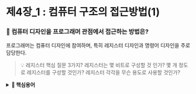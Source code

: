# **제4장\_1 : 컴퓨터 구조의 접근방법(1)**

### 📌 **컴퓨터 디자인을 프로그래머 관점에서 접근하는 방법은?**

프로그래머는 컴퓨터 디자인에 참여하며, 특히 레지스터 디자인과 명령어 디자인을 주로 담당한다.

> 💡 레지스터 핵심 질문 3가지?
> 레지스터는 몇 비트로 구성할 것 인가?
> 몇 개 정도로 레지스터를 구성할 것인가?
> 레지스터 각각을 무슨 용도로 사용할 것인가?

<details>
<summary><strong>📌 핵심용어</summary></strong>

### ✅ 컴퓨터 구조 개념

- 컴퓨터 시스템의 구성 요소(CPU, 메모리, I/O 등)의 연결 및 작동원리.
- 건축 설계도처럼 전체 시스템 구조를 나타낸다.

---

### ✅ CPU 및 명령어 관련

- **CPU 디자인** : 연산과 제어를 수행하는 두뇌 설계.
- **레지스터** : CPU 내부의 임시 저장소 (종류: 범용, 스택 포인터, 링크, 인스트럭션, 프로그램 카운터 등).
- **명령어 디자인/집합** : CPU가 이해할 수 있는 작업 지시서의 구성.
- **레지스터 셋** : CPU 내부의 레지스터들의 집합.
- **비트 수** : 시스템이 정보를 처리하는 단위 (ex. 32비트 vs 64비트).

---

### ✅ 메모리 및 가상화

- **가상 메모리** : 보조 저장장치를 실제 메모리처럼 사용하는 기술.
- **스택 포인터** : 스택 메모리 내 현재 위치 추적.

---

### ✅ 시스템 구성 요소

- **컴파일러** : 고급 언어 -> 기계어 변환.
- **프로그래밍 언어** : 컴퓨터에게 명령 전달(C, Java, Python 등).
- **시스템 아키텍처** : CPU, 메모리, I/O 간 구조적 관계.
- **레지스터 용도** : 특정 연산 목적에 따라 구분된 레지스터.

---

### ✅ 하드웨어 및 설계

- **로직 설계** : 회로 동작을 위한 논리 설계.
- **ASIC (에이직)** : 특정 목적에 최적화된 맞춤형 회로.
- **베릴로그** : 하드웽저 설계를 위한 언어.

---

### ✅ 입출력 및 그래픽 관련

- **그래픽 카드/GPU** : 이미지 처리 및 화면 출력.
- **그래픽 알고리즘** : 화면 렌더링, 광원 처리 등 수학적 기법.

---

### ✅ 시스템 전문가 및 인터페이스

- **하드웨어 전문가** : 물리적 장치 개발.
- **인터페이스 전문가** : 하드웨어/소프트웨어 간 연결 설계.
- **디바이스 드라이버** : 운영체제 <-> 하드웨어 소통 중개자.

---

### ✅ ARM 및 가상 시스템

- **ARM 프로세서** : 저전력 모바일 프로세서.
- **가상 컴퓨터** : 소프트웨어로 구현된 모의 컴퓨터 환경.

---

</detalis>

---

## 목차

1. 📚 컴퓨터 구조와 CPU 디자인 접근 방법
2. 🔍 하드웨어 설계와 전문가의 역할
3. 🖥️ 포인터 크기와 시스템 성능
4. 🅰️ 32비트와 64비트 시스템의 차이
5. 🖨️ 섹션 종료 및 다음 진행 안내

# 1. 📚 컴퓨터 구조 심화 학습

- CPU 공부 방식으로 직접 가상의 컴퓨터를 디자인하는 방식을 채택할 예정이다.
- CPU는 여러 종류가 존재하고, 디자인하는 방식에 따라 수십에서 수백 개로 나뉘어진다.

# 2. 🔍 하드웨어 설계와 전문가의 역할

![alt text](image.png)

- 하드웨어 설계를 위한 "베릴로그"를 이용하여 CPU 디자인을 수행한다.
- 베릴로그는 C언어와 유사하고, 디자인된 코드는 자동적으로 논리 게이트 단위로 변환된다.

# 3. 🖥️ 레지스터 디자인의 기본 구성 요소

![alt text](image-1.png)

- CPU 디자인시 프로그래머는 디바이스 드라이버를 직접 만들고, 문제 해결 능력이 향상된다.
- 레지스터 디자인, 명령어 디자인을 책임지고, 컴파일러를 통해 명령어의 집합으로 이해된다.
- 레지스터의 비트 수는 시스템의 비트 수와 일치하고, 일반적으로 N비트로 설정하는 것이 표준이다.

# 4. 🖥️ 레지스터의 구성과 용도

![alt text](image-2.png)

- 레지스터는 특별한 목적을 가진 메모리 장치, 렘이나 하드디스크와는 다르게 특별히 설계된 저장 공간이다.
- 총 여덟 개의 레지스터가 있고, 각각의 용도를 정함으로 속도향상이 이루어진다.
- 레지스터 이름은 R0 ~ R7까지고, R4 ~ R7까지 특정 용도로 지정되어 인스트럭션 레지스터(IR), 스택 포인터(SP), 링크 레지스터(LR), 프로그램 카운터(PC)로 사용한다.
- R0 ~ R3는 범용 레지스터로 연산에 필요한 데이터를 저장하는 역할을 한다.
